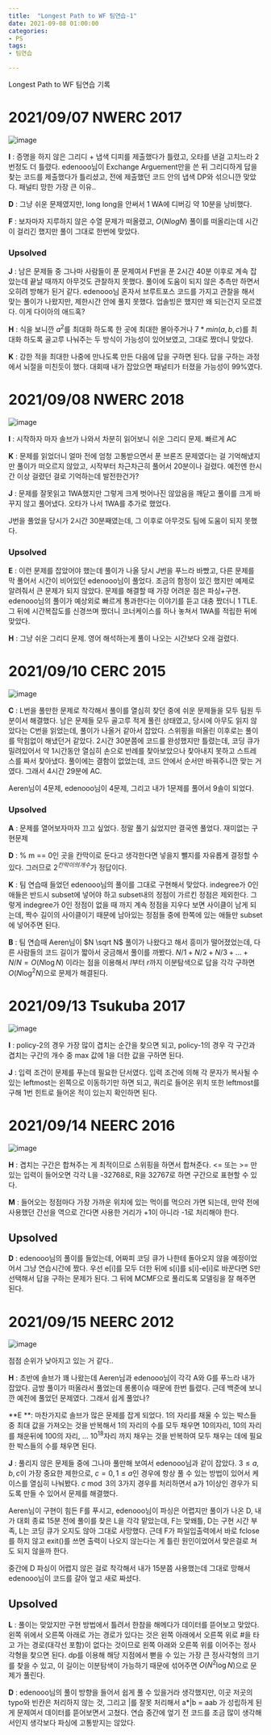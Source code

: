 ```yaml
---
title:  "Longest Path to WF 팀연습-1"
date: 2021-09-08 01:00:00
categories: 
- PS
tags:
- 팀연습

---
```






Longest Path to WF 팀연습 기록







# 2021/09/07 NWERC 2017

![image](https://user-images.githubusercontent.com/51346964/132563339-3f325e66-9acd-4d78-bc31-e0c4642a7f15.png)

**I** : 증명을 하지 않은 그리디 + 냅색 디피를 제출했다가 틀렸고, 오타를 낸걸 고치느라 2번정도 더 틀렸다. edenooo님이 Exchange Arguement만을 쓴 뒤 그리디하게 답을 찾는 코드를 제출했다가 틀리셨고, 전에 제출했던 코드 안의 냅색 DP와 섞으니깐 맞았다. 패널티 망한 가장 큰 이유..

**D** : 그냥 쉬운 문제였지만, long long을 안써서 1 WA에 디버깅 약 10분을 낭비했다.

**F** : 보자마자 지루하지 않은 수열 문제가 떠올렸고, $O(NlogN)$ 풀이를 떠올리는데 시간이 걸리긴 했지만 풀이 그대로 한번에 맞았다.

### Upsolved

**J** : 남은 문제들 중 그나마 사람들이 푼 문제여서 F번을 푼 2시간 40분 이후로 계속 잡았는데 끝날 때까지 아무것도 관찰하지 못했다. 풀이에 도움이 되지 않은 추측만 하면서 오히려 방해가 된거 같다. edenooo님 혼자서 브루트포스 코드를 가지고 관찰을 해서 맞는 풀이가 나왔지만, 제한시간 안에 풀지 못했다. 업솔빙은 했지만 왜 되는건지 모르겠다. 이게 다이아의 애드혹?

**H** : 식을 보니깐 $a^2$를 최대화 하도록 한 곳에 최대한 몰아주거나 $7*min(a,b,c)$를 최대화 하도록 골고루 나눠주는 두 방식이 가능성이 있어보였고, 그대로 짰더니 맞았다.

**K** : 강한 적을 최대한 나중에 만나도록 만든 다음에 답을 구하면 된다. 답을 구하는 과정에서 뇌절을 미친듯이 했다. 대회때 내가 잡았으면 패널티가 터졌을 가능성이 99%였다.





# 2021/09/08 NWERC 2018

![image](https://user-images.githubusercontent.com/51346964/132562751-31201d55-d78c-4a2c-8162-fe9cda43e6c5.png)

**I** : 시작하자 마자 솔브가 나와서 차분히 읽어보니 쉬운 그리디 문제. 빠르게 AC

**K** : 문제를 읽었더니 얼마 전에 엄청 고통받으면서 푼 브론즈 문제였다는 걸 기억해냈지만 풀이가 떠오르지 않았고, 시작부터 차근차근히 풀어서 20분이나 걸렸다. 예전엔 한시간 이상 걸렸던 걸로 기억하는데 발전한건가?

**J** : 문제를 잘못읽고 1WA했지만 그렇게 크게 벗어나진 않았음을 깨닫고 풀이를 크게 바꾸지 않고 풀어냈다. 오타가 나서 1WA를 추가로 했었다.

J번을 풀었을 당시가 2시간 30분째였는데, 그 이후로 아무것도 팀에 도움이 되지 못했다.

### Upsolved

**E** : 이런 문제를 잡았어야 했는데 풀이가 나올 당시 J번을 푸느라 바빴고, 다른 문제를 막 풀어서 시간이 비어있던 edenooo님이 풀었다. 조금의 함정이 있긴 했지만 예제로 알려줘서 큰 문제가 되지 않았다. 문제를 해결할 때 가장 어려운 점은 파싱+구현. edenooo님의 풀이가 예상외로 빠르게 통과한다는 이야기를 듣고 대충 짰더니 1 TLE. 그 뒤에 시간복잡도를 신경쓰며 짰더니 코너케이스를 하나 놓쳐서 1WA를 적립한 뒤에 맞았다. 

**H** : 그냥 쉬운 그리디 문제. 영어 해석하는게 풀이 나오는 시간보다 오래 걸렸다.



# 2021/09/10 CERC 2015

![image](https://user-images.githubusercontent.com/51346964/132849265-f49be06f-af3c-4088-9cb7-d310804c9000.png)

**C** : L번을 풀만한 문제로 착각해서 풀이를 열심히 찾던 중에 쉬운 문제들을 모두 팀원 두분이서 해결했다. 남은 문제들 모두 골고루 적게 풀린 상태였고, 당시에 아무도 읽지 않았다는 C번을 읽었는데, 풀이가 나올거 같아서 잡았다. 스위핑을 떠올린 이후로는 풀이를 막힘없이 해냈던거 같았다. 2시간 30분쯤에 코드를 완성했지만 틀렸는데, 코딩 큐가 밀려있어서 약 1시간동안 열심히 손으로 반례를 찾아보았으나 찾아내지 못하고 스트레스를 짜서 찾아냈다. 풀이에는 결함이 없었는데, 코드 안에서 순서만 바꿔주니깐 맞는 거였다. 그래서 4시간 29분에 AC.

Aeren님이 4문제, edenooo님이 4문제, 그리고 내가 1문제를 풀어서 9솔이 되었다.

### Upsolved

**A** : 문제를 열어보자마자 끄고 싶었다. 정말 풀기 싫었지만 결국엔 풀었다. 재미없는 구현문제

**D** : % m == 0인 곳을 칸막이로 둔다고 생각한다면 넣을지 뺄지를 자유롭게 결정할 수 있다. 그러므로 $2^{칸막이의 개수}$​가 정답이다.

**K** : 팀 연습때 들었던 edenooo님의 풀이를 그대로 구현해서 맞았다. indegree가 0인 애들은 반드시 subset에 넣어야 하고 subset내의 정점이 가르킨 정점은 제외한다. 그렇게 indegree가 0인 정점이 없을 때 까지 계속 정점을 지우다 보면 사이클이 남게 되는데, 짝수 길이의 사이클이기 때문에 남아있는 정점들 중에 한쪽에 있는 애들만 subset에 넣어주면 된다.

**B** : 팀 연습때 Aeren님이 $N \sqrt N$ 풀이가 나왔다고 해서 흥미가 떨어졌었는데, 다른 사람들의 코드 길이가 짧아서 궁금해서 풀이를 까봤다. $N/1 + N/2 + N/3 + ... + N/N = O(N \log N)$ 이라는 점을 이용해서 $l$부터 $r$까지 이분탐색으로 답을 각각 구하면 $O(N \log^2 N)$으로 문제가 해결된다.



# 2021/09/13 Tsukuba 2017

![image](https://user-images.githubusercontent.com/51346964/133287221-3c546fa8-c1a5-4c81-bfcb-c3f8f2755d3c.png)

**I** : policy-2의 경우 가장 많이 겹치는 순간을 찾으면 되고, policy-1의 경우 각 구간과 겹치는 구간의 개수 중 max 값에 1을 더한 값을 구하면 된다.

**J** : 입력 조건이 문제를 푸는데 필요한 단서였다. 입력 조건에 의해 각 문자가 복사될 수 있는 leftmost는 왼쪽으로 이동하기만 하면 되고, 쿼리로 들어온 위치 또한 leftmost를 구해 1번 힌트로 들어온 적이 있는지 확인하면 된다.



# 2021/09/14 NEERC 2016

![image](https://user-images.githubusercontent.com/51346964/133288045-bc225fda-adb1-4661-83e7-686cb84ebddf.png)

**H** : 겹치는 구간은 합쳐주는 게 최적이므로 스위핑을 하면서 합쳐준다. <= 또는 >= 만 있는 입력이 들어오면 각각 L을 -32768로, R을 32767로 하면 구간으로 표현할 수 있다. 

**M** : 들어오는 정점마다 가장 가까운 위치에 있는 먹이를 먹으러 가면 되는데, 만약 전에 사용했던 간선을 역으로 간다면 사용한 거리가 +1이 아니라 -1로 처리해야 한다.

## Upsolved

**D** : edenooo님의 풀이를 들었는데, 어짜피 코딩 큐가 나한테 돌아오지 않을 예정이었어서 그냥 연습시간에 짰다. 우선 e[i]를 모두 더한 뒤에 s[i]를 s[i]-e[i]로 바꾼다면 S만 선택해서 답을 구하는 문제가 된다. 그 뒤에 MCMF으로 풀리도록 모델링을 잘 해주면 된다.



# 2021/09/15 NEERC 2012

![image](https://user-images.githubusercontent.com/51346964/133465917-6f492f8e-9d34-4749-ba40-56c16c892eab.png)

점점 순위가 낮아지고 있는 거 같다..

**H** : 초반에 솔브가 꽤 나왔는데 Aeren님과 edenooo님이 각각 A와 G를 푸느라 내가 잡았다. 금방 풀이가 떠올라서 풀었는데 롱롱이슈 때문에 한번 틀렸다. 근데 백준에 보니깐 예전에 풀었던 문제였다. 그래서 쉽게 풀었나?

**E **: 마찬가지로 솔브가 많은 문제를 잡게 되었다. 1의 자리를 채울 수 있는 박스들 중 최대 값을 가져오는 것을 반복해서 1의 자리의 수를 모두 채우면 10의자리, 10의 자리를 채운뒤에 100의 자리, ... $10^{18}$자리 까지 채우는 것을 반복하여 모두 채우는 데에 필요한 박스들의 수를 채우면 된다.

**J** : 풀리지 않은 문제들 중에 그나마 풀만해 보여서 edenooo님과 같이 잡았다. $3 \leq a, b, c$이 가장 중요한 제한으로, $c = 0, 1 \leq a$인 경우에 항상 풀 수 있는 방법이 있어서 케이스를 열심히 나눠봤다. $c \bmod 3$의 3가지 경우를 처리하면서 a가 1이상인 경우가 되도록 만들 수 있어서 문제를 해결했다.

Aeren님이 구현이 힘든 F를 푸시고, edenooo님이 파싱은 어렵지만 풀이가 나온 D, 내가 대회 종료 15분 전에 풀이를 찾은 L을 각각 맡았는데, F는 맞왜틀, D는 구현 시간 부족, L는 코딩 큐가 오지도 않아 그대로 사망했다. 근데 F가 파일입출력에서 바로 fclose를 하지 않고 exit()를 쓰면 출력이 나오지 않는다는 게 틀린 원인이었어서 맞은걸로 쳐도 되지 않을까 한다.

중간에 D 파싱이 어렵지 않은 걸로 착각해서 내가 15분쯤 사용했는데 그대로 망해서 edenooo님이 코드를 갈아 엎고 새로 짜셨다.

## Upsolved

**L** : 풀이는 맞았지만 구현 방법에서 틀려서 한참을 해메다가 데이터를 뜯어보고 맞았다. 왼쪽 위에서 오른쪽 아래로 가는 경로가 있다는 것은 왼쪽 아래에서 오른쪽 위로 #을 타고 가는 경로(대각선 포함)이 없다는 것이므로 왼쪽 아래와 오른쪽 위를 이어주는 정사각형을 찾으면 된다. dp를 이용해 해당 지점에서 뻗을 수 있는 가장 큰 정사각형의 크기를 찾을 수 있고, 이 길이는 이분탐색이 가능하기 때문에 섞어주면 $O(N^2 \log N)$으로 문제가 풀린다.

**D** : edenooo님의 풀이 방향을 들어서 쉽게 풀 수 있을거라 생각했지만, 이곳 저곳의 typo와 빈칸은 처리하지 않는 것, 그리고 |를 잘못 처리해서 a*|b = aab 가 성립하게 된게 문제여서 데이터를 뜯어보면서 고쳤다. 연습 중간에 엎기 전 코드를 조금 많이 생각해서인지 생각보다 파싱에 고통받지는 않았다.









